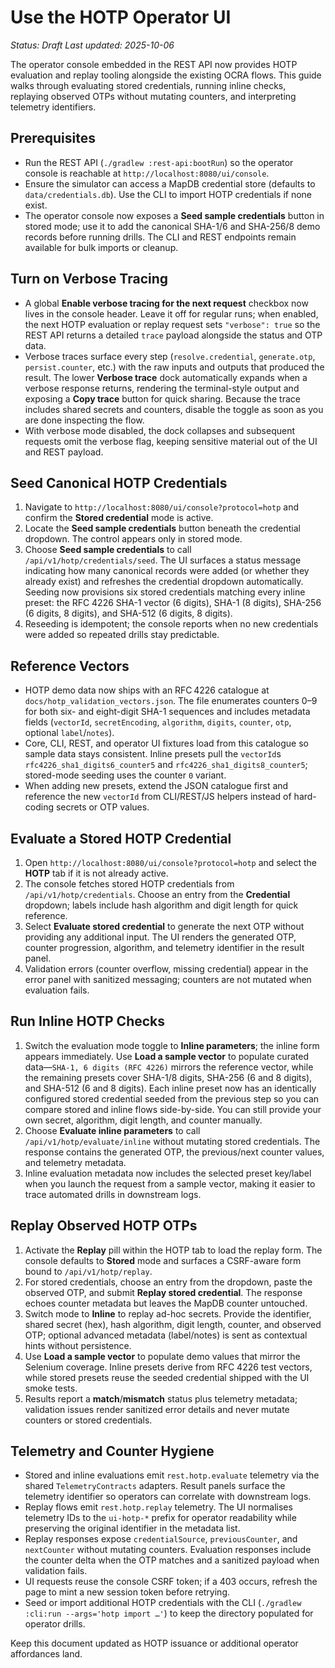 # Use the HOTP Operator UI

_Status: Draft_
_Last updated: 2025-10-06_

The operator console embedded in the REST API now provides HOTP evaluation and replay tooling alongside the existing OCRA flows. This guide walks through evaluating stored credentials, running inline checks, replaying observed OTPs without mutating counters, and interpreting telemetry identifiers.

## Prerequisites
- Run the REST API (`./gradlew :rest-api:bootRun`) so the operator console is reachable at `http://localhost:8080/ui/console`.
- Ensure the simulator can access a MapDB credential store (defaults to `data/credentials.db`). Use the CLI to import HOTP credentials if none exist.
- The operator console now exposes a **Seed sample credentials** button in stored mode; use it to add the canonical SHA-1/6 and SHA-256/8 demo records before running drills. The CLI and REST endpoints remain available for bulk imports or cleanup.

## Turn on Verbose Tracing
- A global **Enable verbose tracing for the next request** checkbox now lives in the console header. Leave it off for regular runs; when enabled, the next HOTP evaluation or replay request sets `"verbose": true` so the REST API returns a detailed `trace` payload alongside the status and OTP data.
- Verbose traces surface every step (`resolve.credential`, `generate.otp`, `persist.counter`, etc.) with the raw inputs and outputs that produced the result. The lower **Verbose trace** dock automatically expands when a verbose response returns, rendering the terminal-style output and exposing a **Copy trace** button for quick sharing. Because the trace includes shared secrets and counters, disable the toggle as soon as you are done inspecting the flow.
- With verbose mode disabled, the dock collapses and subsequent requests omit the verbose flag, keeping sensitive material out of the UI and REST payload.

## Seed Canonical HOTP Credentials
1. Navigate to `http://localhost:8080/ui/console?protocol=hotp` and confirm the **Stored credential** mode is active.
2. Locate the **Seed sample credentials** button beneath the credential dropdown. The control appears only in stored mode.
3. Choose **Seed sample credentials** to call `/api/v1/hotp/credentials/seed`. The UI surfaces a status message indicating how many canonical records were added (or whether they already exist) and refreshes the credential dropdown automatically. Seeding now provisions six stored credentials matching every inline preset: the RFC 4226 SHA-1 vector (6 digits), SHA-1 (8 digits), SHA-256 (6 digits, 8 digits), and SHA-512 (6 digits, 8 digits).
4. Reseeding is idempotent; the console reports when no new credentials were added so repeated drills stay predictable.

## Reference Vectors
- HOTP demo data now ships with an RFC 4226 catalogue at `docs/hotp_validation_vectors.json`. The file enumerates counters 0–9 for both six- and eight-digit SHA-1 sequences and includes metadata fields (`vectorId`, `secretEncoding`, `algorithm`, `digits`, `counter`, `otp`, optional `label`/`notes`).
- Core, CLI, REST, and operator UI fixtures load from this catalogue so sample data stays consistent. Inline presets pull the `vectorId`s `rfc4226_sha1_digits6_counter5` and `rfc4226_sha1_digits8_counter5`; stored-mode seeding uses the counter `0` variant.
- When adding new presets, extend the JSON catalogue first and reference the new `vectorId` from CLI/REST/JS helpers instead of hard-coding secrets or OTP values.

## Evaluate a Stored HOTP Credential
1. Open `http://localhost:8080/ui/console?protocol=hotp` and select the **HOTP** tab if it is not already active.
2. The console fetches stored HOTP credentials from `/api/v1/hotp/credentials`. Choose an entry from the **Credential** dropdown; labels include hash algorithm and digit length for quick reference.
3. Select **Evaluate stored credential** to generate the next OTP without providing any additional input. The UI renders the generated OTP, counter progression, algorithm, and telemetry identifier in the result panel.
4. Validation errors (counter overflow, missing credential) appear in the error panel with sanitized messaging; counters are not mutated when evaluation fails.

## Run Inline HOTP Checks
1. Switch the evaluation mode toggle to **Inline parameters**; the inline form appears immediately. Use **Load a sample vector** to populate curated data—`SHA-1, 6 digits (RFC 4226)` mirrors the reference vector, while the remaining presets cover SHA-1/8 digits, SHA-256 (6 and 8 digits), and SHA-512 (6 and 8 digits). Each inline preset now has an identically configured stored credential seeded from the previous step so you can compare stored and inline flows side-by-side. You can still provide your own secret, algorithm, digit length, and counter manually.
2. Choose **Evaluate inline parameters** to call `/api/v1/hotp/evaluate/inline` without mutating stored credentials. The response contains the generated OTP, the previous/next counter values, and telemetry metadata.
3. Inline evaluation metadata now includes the selected preset key/label when you launch the request from a sample vector, making it easier to trace automated drills in downstream logs.

## Replay Observed HOTP OTPs
1. Activate the **Replay** pill within the HOTP tab to load the replay form. The console defaults to **Stored** mode and surfaces a CSRF-aware form bound to `/api/v1/hotp/replay`.
2. For stored credentials, choose an entry from the dropdown, paste the observed OTP, and submit **Replay stored credential**. The response echoes counter metadata but leaves the MapDB counter untouched.
3. Switch mode to **Inline** to replay ad-hoc secrets. Provide the identifier, shared secret (hex), hash algorithm, digit length, counter, and observed OTP; optional advanced metadata (label/notes) is sent as contextual hints without persistence.
4. Use **Load a sample vector** to populate demo values that mirror the Selenium coverage. Inline presets derive from RFC 4226 test vectors, while stored presets reuse the seeded credential shipped with the UI smoke tests.
5. Results report a **match**/**mismatch** status plus telemetry metadata; validation issues render sanitized error details and never mutate counters or stored credentials.

## Telemetry and Counter Hygiene
- Stored and inline evaluations emit `rest.hotp.evaluate` telemetry via the shared `TelemetryContracts` adapters. Result panels surface the telemetry identifier so operators can correlate with downstream logs.
- Replay flows emit `rest.hotp.replay` telemetry. The UI normalises telemetry IDs to the `ui-hotp-*` prefix for operator readability while preserving the original identifier in the metadata list.
- Replay responses expose `credentialSource`, `previousCounter`, and `nextCounter` without mutating counters. Evaluation responses include the counter delta when the OTP matches and a sanitized payload when validation fails.
- UI requests reuse the console CSRF token; if a 403 occurs, refresh the page to mint a new session token before retrying.
- Seed or import additional HOTP credentials with the CLI (`./gradlew :cli:run --args='hotp import …'`) to keep the directory populated for operator drills.

Keep this document updated as HOTP issuance or additional operator affordances land.
